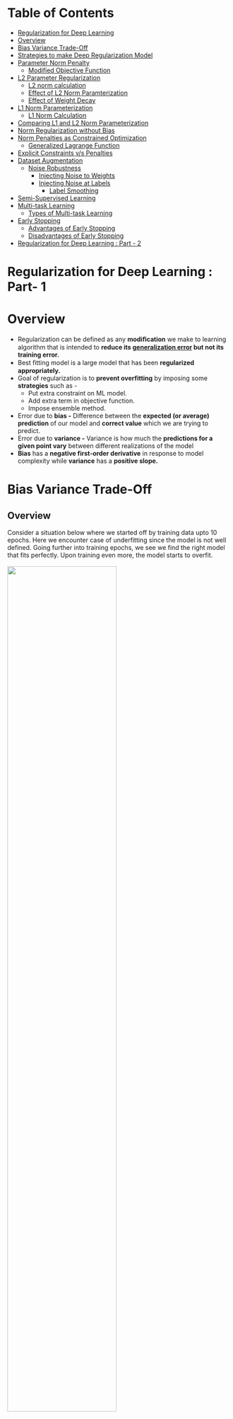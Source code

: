 Table of Contents
====================

- [Regularization for Deep Learning](#regularization-for-deep-learning)
- [Overview](#overview)
- [Bias Variance Trade-Off](#bias-variance-trade-off)
- [Strategies to make Deep Regularization Model](#strategies-to-make-deep-regularization-model)
- [Parameter Norm Penalty](#parameter-norm-penalty)
  * [Modified Objective Function](#modified-objective-function)
- [L2 Parameter Regularization](#l2-parameter-regularization)
  * [L2 norm calculation](#l2-norm-calculation)
  * [Effect of L2 Norm Paramterization](#effect-of-l2-norm-paramterization)
  * [Effect of Weight Decay](#effect-of-weight-decay)
- [L1 Norm Parameterization](#l1-norm-parameterization)
  * [L1 Norm Calculation](#l1-norm-calculation)
- [Comparing L1 and L2 Norm Parameterization](#comparing-l1-and-l2-norm-parameterization)
- [Norm Regularization without Bias](#norm-regularization-without-bias)
- [Norm Penalties as Constrained Optimization](#norm-penalties-as-constrained-optimization)
  * [Generalized Lagrange Function](#generalized-lagrange-function)
- [Explicit Constraints v/s Penalties](#explicit-constraints-v/s-penalties)
- [Dataset Augmentation](#dataset-augmentation)
  * [Noise Robustness](#noise-robustness)
    + [Injecting Noise to Weights](#injecting-noise-to-weights)
    + [Injecting Noise at Labels](#injecting-noise-at-labels)
      - [Label Smoothing](#label-smoothing)
- [Semi-Supervised Learning](#semi-supervised-learning)
- [Multi-task Learning](#multi-task-learning)
  * [Types of Multi-task Learning](#Types-of-Multi-task-Learning)
- [Early Stopping](#early-stopping)
  * [Advantages of Early Stopping](#advantages-of-early-stopping)
  * [Disadvantages of Early Stopping](#disadvantages-of-early-stopping)
- [Regularization for Deep Learning : Part - 2](https://github.com/purvasingh96/Deep-learning-with-neural-networks/blob/master/Notes/Ch_6_Regularization_for_Deep_Learning/Regularization_for_deep_learning_part_2.md)

# Regularization for Deep Learning : Part- 1
# Overview
* Regularization can be defined as any **modiﬁcation** we make to learning algorithm that is intended to **reduce its [generalization error](https://github.com/purvasingh96/Deep-learning-with-neural-networks/tree/master/Notes/Ch_4_Machine_Learning_Basics#capacity-overfitting-and-underfitting) but not its training error.**
* Best ﬁtting model is a large model that has been **regularized appropriately.**
* Goal of regularization is to **prevent overfitting** by imposing some **strategies** such as -
    * Put extra constraint on ML model.
    * Add extra term in objective function.
    * Impose ensemble method.
 * Error due to **bias -** Difference between the **expected (or average) prediction** of our model and **correct value** which we are trying to predict. 
 * Error due to **variance -** Variance is how much the **predictions for a given point vary** between different realizations of the model
 * **Bias** has a **negative first-order derivative** in response to model complexity while **variance** has a **positive slope.**
 
 # Bias Variance Trade-Off
 ## Overview
 Consider a situation below where we started off by training data upto 10 epochs. Here we encounter case of underfitting since the model is not well defined. Going further into training epochs, we see we find the right model that fits perfectly. Upon training even more, the model starts to overfit.<br><br>
  <img src="./images/graph_over_under_fit.png" width=70% height=70%></img>
 * An eﬀective regularizer is one that makes a proﬁtable trade, **reducing variance** signiﬁcantly while **not overly increasing bias.**<br>
 <img src="./images/01.bias_variance_trade_off.png"></img>
 
 ## Model Complexity Graph
 <img src="./images/early_stopping.png" width=50% height=50%></img><br><br>

# Strategies to make Deep Regularization Model
## Regularization Strategies
Consider a situation below where the goal is to split 2 points and find out which equation of line will do a better job at it?<br><br>
 <img src="./images/predicts_split_2_points.png" width=65% height=65%></img><br><br>
 Since the prediction of 2nd solution is more accurate, we might think that solution 2 is abetter fit than solution-1. But considering the case of overfitting, solution-1 is a better solution. Consider the activation function (sigmoid) of the 2 solutions below -<br><br>
<img src="./images/activation_function.png" width=65% height=65%></img><br><br>
Here, in case of solution-2, the derivative of sigmoid function will be too steep and will lead to overfitting. To overcome this problem, we should penalize large weights. This can be done by taking old error term and adding a term which is big when weights are big. This can be done in 2 ways -<br><br>
<img src="./images/l1_l2_regularization.png" width=65% height=65%></img><br><br>
## L1 v/s L2 Regularization
<img src="./images/l1_vs_l2.png" width=65% height=65%></img><br><br>
> [L1 and L2 Regularization Methods](https://towardsdatascience.com/l1-and-l2-regularization-methods-ce25e7fc831c)
>The key difference between these techniques is that L1 shrinks the less important feature’s coefficient to zero thus, removing some feature altogether. So, this works well for feature selection in case we have a huge number of features.
>
## Parameter Norm Penalty
* Limits the model's capacity by **adding norm penalty Ω(θ)** parameter to objective function **J**. <br>
 <img src="./images/02.norm_penalities.png"></img>
* Does not modify the model in inference phase, but **adds penalties in learning phase**.
* Norm penalty **penalizes only weights**, leaving **biases unregularized.** 
* Also known as **Weight Decay.**

## Modified Objective Function
* ***w*** denotes all the weights that should be aﬀected by a norm penalty, **vector θ** denotes all the parameters, including both ***w*** and the **unregularized parameters.**
* Regularized objective function **decreases both J and θ.**
* Setting **α ∈[0, ∞)** to 0 results in **no regularization** and **larger values of α** corresponds to **more regularization**.

# L2 Parameter Regularization

* Commonly known as **Weight decay**, this regularization strategy drives **weights closer to origin.** by adding regularization term :<br>
<img src="./images/03.l2_norm_penalty.png"></img>

## L2 norm calculation
* Substituting **squared l2 norm** as penalty -<br>
<img src="./images/04.l2_norm_substitution.png"></img>

* Calculating **gradient** -<br>
<img src="./images/05.l2_weight_update.png"></img>

* Applying **weight update -**<br>
<img src="./images/06.l2_weight_update_2.png"></img><br>
<img src="./images/07.l2_weight_update_3.png"></img>

## Effect of L2 Norm Paramterization
* Making **quadratic approximation to objective function,** in the neighborhood of value of weights that obtains **minimal unregularized training cost,** w*<br>
<img src="./images/08.l2_minimum_training_cost.png"></img>
* **Quadratic approximation** of J gives <br>
<img src="./images/09.l2_quadratic_approximation.png"></img><br>
   * Here **H** refers to **positive sem-definite Hessian Matrix** of J w.r.t **w evaluated at** w* 
   * Minimum of J^ occurs when -<br>
   <img src="./images/10.l2_approximaton_minimal.png"></img><br>
   
## Effect of Weight Decay 
* Adding **weight decay gradient** to observe the effects of weight decay, where **w~ is location of minimum** -<br>
<img src="./images/11.l2_effect_of_weight_decay.png"></img><br>
* Since **H is real and symmetric,** we use **[Eigen decomposition](https://github.com/purvasingh96/Deep-learning-with-neural-networks/blob/ce2a66e2e4b4a6b44422ae15f1ac0f0d73c822df/Notes/Ch_1_Linear_algebra/Readme.md#eigen-decomposition)**  to decompose **H** into **diagonal matrix Λ** and an **orthonormal basis of eigenvectors,Q,** such that -<br>
 <img src="./images/13.eigen_decomposition.png"></img><br>
 * Component of w* that is aligned with **i-th eigenvector of H** is **rescaled by** a factor of **(λi/λi+α.)**
 * When **λi >> α**, eﬀect of regularization is **relatively small**.
 * Components with **λi << α**, will be shrunk to have **nearly zero magnitude**.
 * Only directions along which parameters contribute significantly to **reducing objective function are preserved intact.** 
  <img src="./images/14.effect_of_weight_decay.png"></img><br>

# L1 Norm Parameterization
* L1 weight decay controls **strength of regularization by scaling penalty Ω using a positive hyperparameter α**. Formally, L1 regularization on the model parameter **w** is deﬁned as<br>
<img src="./images/15.l1_regularization.png"></img>

## L1 Norm Calculation
* Subsituting **L1 norm to Ω(θ)**<br>
<img src="./images/16.l1_objective_function.png"></img>
* Calculating **gradient**<br>
<img src="./images/17.l1_gradient.png"></img>
* L1 regularized objective function **decomposed into a sum over the parameters** <br>
<img src="./images/18.l1_decomposition_over_params.png"></img>
* Problem of solving the above equation has a analytical solution of following form <br>
<img src="./images/19.minimize_function.png"></img>
   * <img src="./images/20.case1_1.png"></img><img src="./images/21.case_1_2.png"></img>: Here optimal value of **wi** under regularized objective function would be <img src="./images/23.case1_3.png"></img>
   * <img src="./images/20.case1_1.png"></img><img src="./images/22.case_2_2.png"></img>: Regularization **shifts wi to direction by distance equal to** <img src="./images/24.case_2_2.png"></img>
   
# Comparing L1 and L2 Norm Parameterization
* L1 norm is commonly used in ML if **difference between zero and non-zero elements is very important.**

* **Sparsity** refers to the fact that some parameters have an **optimal value of zero.** In this context, L1 parameterization is **more sparse than L2** parameterization and can cause parameters to become 0 **for large values of α.**

* **Sparsity** of L1 norm helps in **feature-selection, e.g. LASSO**, which integrates **L1 penalty with linear model** and a **least-squares cost function**. The L1 penalty causes a subset of the **weights to become zero**, suggesting that the corresponding **features may safely be discarded.** 

# Norm Regularization without Bias
* Usually **bias** of each weight is **excluded in penalty terms**<br>
<img src="./images/25.regularization_without_bias.png"></img>
* The biases require **less data** to fit than the weights.
* Each **weight specifies** how **two variables interact**, while **bias specifies** how **one variable** interacts.
* Regularization of bias parameter can cause **under-fitting.**

# Norm Penalties as Constrained Optimization
* Sometimes, we may wish to find **maximal/minimal value of f(x), for value of x in some set S.** To express function with **constrained condition** is difficult.<br>
<img src="./images/26.norms_with_constrains.png"></img>

## Generalized Lagrange Function
* Generalized Lagrange function is given by -<br>
<img src="./images/27.generalized_lagrange.png"></img>
* The **constraint region** for above lagrange can be defined as <br>
<img src="./images/28.gen_lag_constrains.png"></img>
* **Solution (optimal x value)** for above lagrange equation can be found by solving - <br>
<img src="./images/30.constrains_2.png"></img>
* Therefore, **cost function regulaized by norm penalty** is given by - <br>
<img src="./images/31.reg_function_with_constrains.png"></img>
* The **generalized function when we want to constrain Ω(θ) to be less than some constant k, we could construct a generalized Lagrange function**<br>
<img src="./images/29.lagrange_with_constrains.png"></img>
* The solution to **above constraint problem is given by**<br>
<img src="./images/32.solution_to_constrained_lagrange.png"></img>
* **α must increase** whenever **Ω(θ) > k** and **decrease** whenever **Ω(θ) < k.**
* Effect of constraints can be seen by **fixing** α* and viewing problem as **function of θ**<br>
<img src="./images/33.effect_of_constraints.png"></img>
   * Value of α* **does not directly tell us value of k.**
   * We can **solve for k**, but the **relationship** between k and α* **depends on form of J.**
   * **Larger α** will result in **smaller constraint** region.
   * **Smaller α** will result in **larger constraint** region.

# Explicit Constraints v/s Penalties
* For example, in **stochastic gradient descent**, we take a step downhill on J(θ) and then **project θ back to nearest point that satisﬁes Ω(θ)< k**, thus saving us from finding value of **α coressponding to k**.<br><br>
* **Penalties** can cause **nonconvex optimization procedures** (unbounded objective function, or optimal solution is the "global optimum" across all feasible regions.) to get stuck in **local minima** corresponding to **small θ.**<br><br>
   * This manifests as **training neural-net with dead-units.**<br>
   * Dead-units **contribute very less to learning of NN**, since weights going in and out of them are very small.<br>
   * **Explicit constraints with reporjection** work better since they **avoid weights to approach origin.**<br>
   * Explict constraints come into picture when **weights become larger and try to leave constraint region.**<br>

# Dataset Augmentation
The best way to make a machine learning model generalize better is to train it on **more data**.**Data augmentation** is a way of **creating fake data** and adding it to training set.<br>
<img src="./images/34.data_augmentation.png"></img>

## Noise Robustness
### Injecting Noise to Weights
* Consider the regression setting, where we wish to **train functionˆy(x)** that maps set of features x to a scalar using the **least-squares cost function** between the model predictions ˆy(x) and the true values y:
* Now assuming we add some random peturbation, <img src="./images/36.peturbation.png"></img> of **network weights.**
* Denoting **peturbed model as **<img src="./images/37.peturbed_model.png"></img>
* Below diagram shows **how objective function changes before and after adding noise to weights**
* Injecting **noise weights** makes model relatively **insensitive to small variations in weights.**<br>
<img src="./images/39.noise_robustness.png"></img>

### Injecting Noise at Labels
* Most datasets have some number of **mistakes in their y labels**. It can be **harmful to maximize log p(y | x) when y is a mistake.**

#### Label Smoothing
* Assuming for small constant ε,  training set label **y is correct with probability 1− ε**.
* Label smoothing, **regularizes model** based on **softmax with k output values** by replacing the **hard 0 and 1** classiﬁcation targets with **targets of ε/k−1and 1− ε, respectively**.
<img src="./images/40.noise_injection_for_labels.png"></img>

# Semi-Supervised Learning
* Semi-supervised learning basically represents learning of a function **h=f(x)** so that examples from the **same class have similar representations.**
* Instead of having **separate unsupervised and supervised components** in model, one can construct models in which a **generative model of either P(x) or P(x, y)** shares parameters with a **discriminative model of P(y | x)**. 
* One can then **trade oﬀ the supervised criterion−log P(y | x)** with the **unsupervised or generative one** (such as−log P(x) or−log P(x, y))
* E.g.**P.C.A**

# Multi-task Learning
* Way to **improve generalization** by **pooling examples arising out of several tasks**. 
* Below diagram shows multi-tasking example where diﬀerent **supervised tasks** share the **same input x** and **intermediate-level representation h**.
* Optimizes more than one **cost functions.**
* Improving generalization by **leveraging domain specific information** contained in training data
* Model has following 2 parts and associated parameters
   * **Task-speciﬁc parameters** - beneﬁt from the examples of their task to achieve good generalization.
   * **Generic parameters** - which beneﬁt from thepooled data of all the tasks
<img src="./images/41.multi_task_learning.png"></img>
## Types of Multi-task Learning
 * **Hard-parameter sharing :** 
   * Greatly reduces risk of **over-fitting**
   * Similar concept of **bagging**.<br>
   <img src="./images/43.Hard_MTL.png"></img><br>
 * **Soft paramtere sharing :**
   * Take the role of **regularization**.<br>
   <img src="./images/43.soft_mtl.png"></img><br>

# Early Stopping
* **Motivation :** When training large models with sufficient **representational capacity**, with time, **training error decreases** but **validation set error begins to rise again.**<br>
* Therefore, instead of returning latest parameters, we keep a **copy of model parameters** every time error on validation set improves **(model hits the lowest validation set error)**.<br>
* Algorithm **terminates when no parameters have improved** over the best recorded validation error **for some pre-speciﬁed number of iterations.** This is called **Early Stopping.** (effective hyper-parameter selection)<br>
* Controls **effective capacity** of model.
* Excessive training **can cause over-fitting.**<br>
<img src="./images/42.extra_training_causes_overfitting.png"></img>

## Advantages of Early Stopping
* Early stopping requires **no change in training proceedure/objective function/set of allowable parameter values** (the learning dynamics).<br>
* Early stopping can be used **alone or in conjunction** with other regularization strategies.<br>
* Early stopping requires **validation data set**(extra data not included with training data). Exploiting this data requires **extra training** after initial training. Following are 2 strategies used for 2nd training -<br>
   * Initialize model again and train all data. For 2nd training round, train data for same #steps as early-stopping predicted. <br>
      * No good way of knowing whether to train for **same #paramter updates or same #passes** through dataset.<br>
   * Keep parameters obtained from 1st training round and then continue training using all data.<br>
      * Monitor **average loss function on validation set** and continue training till it **falls below** the value of training set **objective at which early stopping procedure halted**. <br>
      * **Prevents high cost** of re-training model from scratch.<br>
      * May **not ever terminate**, if objective on validation set never reaches the target value.<br>

## Disadvantages of Early Stopping
* Expensive **cost of selecting effective hyperparameter**. 
* Additional **cost to maintain copy** of model parameters.














   
   
   






